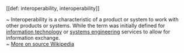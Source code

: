 [[def: interoperability, interoperability]]

~ Interoperability is a characteristic of a product or system to work with other products or systems. While the term was initially defined for [information technology](https://en.wikipedia.org/wiki/Information_technology) or [systems engineering](https://en.wikipedia.org/wiki/Systems_engineering) services to allow for information exchange.  
~ [More on source Wikipedia](https://en.wikipedia.org/wiki/Interoperability)

